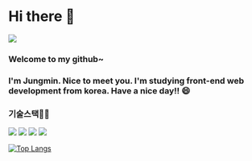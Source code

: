 # Hi there 👋 

<a href="mailto:ljm12435138@mail.com" target="_blank"><img src="https://img.shields.io/badge/Gmail-EA4335?style=flat-square&logo=Gmail&logoColor=white"/></a>
### Welcome to my github~ 
### I'm Jungmin. Nice to meet you. I'm studying front-end web development from korea. Have a nice day!! 😄
### 기술스택👩‍💻

<img src="https://img.shields.io/badge/React-61dafb?style=flat-square&logo=React&logoColor=white"/> <img src="https://img.shields.io/badge/Redux-7944b6?style=flat-square&logo=Redux&logoColor=white"/> <img src="https://img.shields.io/badge/JavaScript-FFD400?style=flat-square&logo=JavaScript&logoColor=white"/> <img src="https://img.shields.io/badge/Node.JS-12317833?style=flat-square&logo=Node.js&logoColor=white"/>

[![Top Langs](https://github-readme-stats.vercel.app/api/top-langs/?username=Lee-jm96)](https://github.com/anuraghazra/github-readme-stats)

